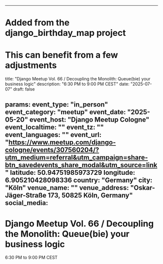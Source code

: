 
---
# Added from the django_birthday_map project
# This can benefit from a few adjustments
title: "Django Meetup Vol. 66 / Decoupling the Monolith: Queue(bie) your business logic"
description: "6:30 PM to 9:00 PM CEST"
date: "2025-07-07"
draft: false

params:
  event_type: "in_person"
  event_category: "meetup"
  event_date: "2025-05-20"
  event_host: "Django Meetup Cologne"
  event_localtime: ""
  event_tz: ""
  event_languages: ""
  event_url: "https://www.meetup.com/django-cologne/events/307560204/?utm_medium=referral&utm_campaign=share-btn_savedevents_share_modal&utm_source=link"
  latitude: 50.94751985973729
  longitude: 6.905210428098336
  country: "Germany"
  city: "Köln"
  venue_name: ""
  venue_address: "Oskar-Jäger-Straße 173, 50825 Köln, Germany"
  social_media:
---

# Django Meetup Vol. 66 / Decoupling the Monolith: Queue(bie) your business logic

6:30 PM to 9:00 PM CEST
